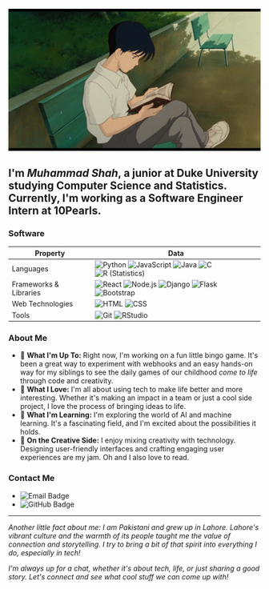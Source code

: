 ![Ghibli Cover](ghibli-github-cover.jpg)

## I'm *Muhammad Shah*, a junior at Duke University studying Computer Science and Statistics. Currently, I'm working as a Software Engineer Intern at 10Pearls.

### Software
Property                 | Data  
-------------------------|------
Languages                | ![Python](https://img.shields.io/badge/-Python-05122A?style=flat&logo=python) ![JavaScript](https://img.shields.io/badge/-JavaScript-05122A?style=flat&logo=javascript) ![Java](https://img.shields.io/badge/-Java-05122A?style=flat&logo=Java&logoColor=FFA518) ![C](https://img.shields.io/badge/-C-05122A?style=flat&logo=C&logoColor=A8B9CC) ![R (Statistics)](https://img.shields.io/badge/-R-05122A?style=flat&logo=R&logoColor=276DC3)
Frameworks & Libraries   | ![React](https://img.shields.io/badge/-React-05122A?style=flat&logo=react) ![Node.js](https://img.shields.io/badge/-Node.js-05122A?style=flat&logo=node.js) ![Django](https://img.shields.io/badge/-Django-05122A?style=flat&logo=django&logoColor=092E20) ![Flask](https://img.shields.io/badge/-Flask-05122A?style=flat&logo=flask) ![Bootstrap](https://img.shields.io/badge/-Bootstrap-05122A?style=flat&logo=bootstrap&logoColor=563D7C)
Web Technologies         | ![HTML](https://img.shields.io/badge/-HTML-05122A?style=flat&logo=HTML5) ![CSS](https://img.shields.io/badge/-CSS-05122A?style=flat&logo=CSS3&logoColor=1572B6)
Tools                    | ![Git](https://img.shields.io/badge/-Git-05122A?style=flat&logo=git) ![RStudio](https://img.shields.io/badge/-RStudio-05122A?style=flat&logo=rstudio)

### About Me

- 🔧 **What I'm Up To:** Right now, I'm working on a fun little bingo game. It's been a great way to experiment with webhooks and an easy hands-on way for my siblings to see the daily games of our childhood *come to life* through code and creativity.
- 🚀 **What I Love:** I'm all about using tech to make life better and more interesting. Whether it's making an impact in a team or just a cool side project, I love the process of bringing ideas to life.
- 🧠 **What I'm Learning:** I'm exploring the world of AI and machine learning. It's a fascinating field, and I'm excited about the possibilities it holds.
- 🎨 **On the Creative Side:** I enjoy mixing creativity with technology. Designing user-friendly interfaces and crafting engaging user experiences are my jam. Oh and I also love to read.

### Contact Me

- ![Email Badge](https://img.shields.io/badge/-muhammad.shah%40duke.edu-0078D4?style=flat&logo=microsoft-outlook&logoColor=white)
- ![GitHub Badge](https://img.shields.io/badge/-muhammadshah0815-181717?style=flat&logo=github&logoColor=white)

---

*Another little fact about me: I am Pakistani and grew up in Lahore. Lahore's vibrant culture and the warmth of its people taught me the value of connection and storytelling. I try to bring a bit of that spirit into everything I do, especially in tech!*

*I'm always up for a chat, whether it's about tech, life, or just sharing a good story. Let's connect and see what cool stuff we can come up with!*
